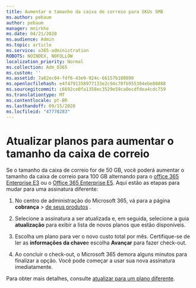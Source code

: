 ```yaml
---
title: Aumentar o tamanho da caixa de correio para SKUs SMB
ms.author: pebaum
author: pebaum
manager: mnirkhe
ms.date: 04/21/2020
ms.audience: Admin
ms.topic: article
ms.service: o365-administration
ROBOTS: NOINDEX, NOFOLLOW
localization_priority: Normal
ms.collection: Adm_O365
ms.custom: ''
ms.assetid: 7a82ec04-fdf6-43e9-924c-66157b180890
ms.openlocfilehash: e4f4791358977133e2c94c70fb955304ebe80d88
ms.sourcegitcommit: c6692ce0fa1358ec3529e59ca0ecdfdea4cdc759
ms.translationtype: MT
ms.contentlocale: pt-BR
ms.lasthandoff: 09/15/2020
ms.locfileid: "47778283"
---
```

# <a name="upgrade-plans-to-increase-mailbox-size"></a>Atualizar planos para aumentar o tamanho da caixa de correio

Se o tamanho da caixa de correio for de 50 GB, você poderá aumentar o tamanho da caixa de correio para 100 GB alternando para o [office 365 Enterprise E3](https://products.office.com/business/office-365-enterprise-e3-business-software) ou o [Office 365 Enterprise E5](https://products.office.com/business/office-365-enterprise-e5-business-software). Aqui estão as etapas para mudar para uma assinatura diferente:
  
1. No centro de administração do Microsoft 365, vá para a página **cobrança**  >  [de seus produtos](https://go.microsoft.com/fwlink/p/?linkid=842054) .

2. Selecione a assinatura a ser atualizada e, em seguida, selecione a guia **atualização** para exibir a lista de novos planos que estão disponíveis.

3. Escolha um plano para ver o novo custo total por mês. Certifique-se de ler as **informações da chave**e escolha **Avançar** para fazer check-out.

4. Ao concluir o check-out, o Microsoft 365 demora alguns minutos para finalizar a opção. Você pode começar a usar sua nova assinatura imediatamente.

Para obter mais detalhes, consulte [atualizar para um plano diferente](https://docs.microsoft.com/microsoft-365/commerce/subscriptions/upgrade-to-different-plan).